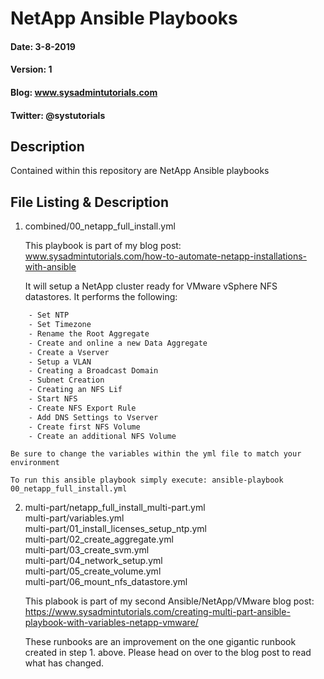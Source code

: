 # NetApp Ansible Playbooks

#### Date: 3-8-2019
#### Version: 1
#### Blog: www.sysadmintutorials.com
#### Twitter: @systutorials

## Description

Contained within this repository are NetApp Ansible playbooks

## File Listing & Description
1. combined/00_netapp_full_install.yml<br>
   
   This playbook is part of my blog post:<br>
   www.sysadmintutorials.com/how-to-automate-netapp-installations-with-ansible<br>
   
   It will setup a NetApp cluster ready for VMware vSphere NFS datastores. It performs the following:
```sh
    - Set NTP
    - Set Timezone
    - Rename the Root Aggregate
    - Create and online a new Data Aggregate
    - Create a Vserver
    - Setup a VLAN
    - Creating a Broadcast Domain
    - Subnet Creation
    - Creating an NFS Lif
    - Start NFS
    - Create NFS Export Rule
    - Add DNS Settings to Vserver
    - Create first NFS Volume
    - Create an additional NFS Volume
 ```
 
    Be sure to change the variables within the yml file to match your environment
 
    To run this ansible playbook simply execute: ansible-playbook 00_netapp_full_install.yml
 
 2. multi-part/netapp_full_install_multi-part.yml<br>
    multi-part/variables.yml<br>
    multi-part/01_install_licenses_setup_ntp.yml<br>
    multi-part/02_create_aggregate.yml<br>
    multi-part/03_create_svm.yml<br>
    multi-part/04_network_setup.yml<br>
    multi-part/05_create_volume.yml<br>
    multi-part/06_mount_nfs_datastore.yml<br>

    This plabook is part of my second Ansible/NetApp/VMware blog post:<br>
    https://www.sysadmintutorials.com/creating-multi-part-ansible-playbook-with-variables-netapp-vmware/<br>
    
    These runbooks are an improvement on the one gigantic runbook created in step 1. above.
    Please head on over to the blog post to read what has changed.
